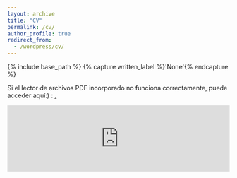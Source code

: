```yaml
---
layout: archive
title: "CV"
permalink: /cv/
author_profile: true
redirect_from:
  - /wordpress/cv/
---
```



{% include base_path %}
{% capture written_label %}'None'{% endcapture %}

Si el lector de archivos PDF incorporado no funciona correctamente, puede acceder aquí:) :  <u><a href="https://sergiocuadrosq.github.io/files/CV_Sergio_Cuadros.pdf">.</a></u>
<br/>

<embed src="https://sergiocuadrosq.github.io/files/CV_Sergio_Cuadros.pdf" type="application/pdf" width="100%" />
